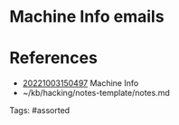 # Machine Info emails

# References
- [20221003150497](/zet/20221003150497/) Machine Info
- ~/kb/hacking/notes-template/notes.md

Tags:
    #assorted

